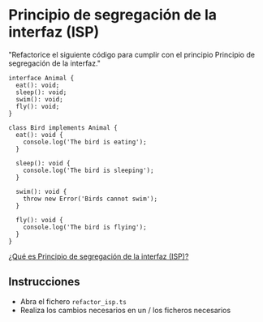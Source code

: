 # Principio de segregación de la interfaz (ISP)

"Refactorice el siguiente código para cumplir con el principio Principio de segregación de la interfaz."

```
interface Animal {
  eat(): void;
  sleep(): void;
  swim(): void;
  fly(): void;
}

class Bird implements Animal {
  eat(): void {
    console.log('The bird is eating');
  }

  sleep(): void {
    console.log('The bird is sleeping');
  }

  swim(): void {
    throw new Error('Birds cannot swim');
  }

  fly(): void {
    console.log('The bird is flying');
  }
}

```

[¿Qué es Principio de segregación de la interfaz (ISP)?](https://es.wikipedia.org/wiki/Principio_de_segregaci%C3%B3n_de_la_interfaz)

## Instrucciones

- Abra el fichero `refactor_isp.ts`
- Realiza los cambios necesarios en un / los ficheros necesarios
